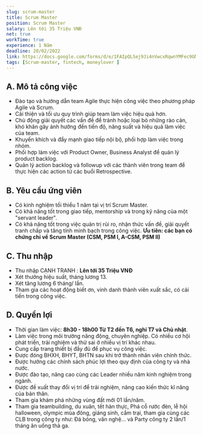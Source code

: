 ```yaml
---
slug: scrum-master
title: Scrum Master
position: Scrum Master
salary: Lên tới 35 Triệu VNĐ
net: true
workTime: true
experience: 1 Năm
deadline: 20/02/2022
link: https://docs.google.com/forms/d/e/1FAIpQLSej9Ji4nVwcxRqwnYMFec9GMv3uYOpMD2vaskgfbVI4z3UjAA/viewform?usp=pp_url&entry.118037241=Scrum+Master
tags: [Scrum-master, fintech, moneylover ]
---
```


## A. Mô tả công việc
- Đào tạo và hướng dẫn team Agile thực hiện công việc theo phương pháp Agile và Scrum.
- Cải thiện và tối ưu quy trình giúp team làm việc hiệu quả hơn. 
- Chủ động giải quyết các vấn đề để tránh hoặc loại bỏ những rào cản, khó khăn gây ảnh hưởng đến tiến độ, năng suất và hiệu quả làm việc của team. 
- Khuyến khích và đẩy mạnh giao tiếp nội bộ, phối hợp làm việc trong nhóm.
- Phối hợp làm việc với Product Owner, Business Analyst để quản lý product backlog.
- Quản lý action backlog và followup với các thành viên trong team để thực hiện các action từ các buổi Retrospective.

## B. Yêu cầu ứng viên
- Có kinh nghiệm tối thiểu 1 năm tại vị trí Scrum Master.
- Có khả năng tốt trong giao tiếp, mentorship và trong kỹ năng của một "servant leader".
- Có khả năng tốt trong việc quản trị rủi ro, nhận thức vấn đề, giải quyết tranh chấp và tăng tính minh bạch trong công việc.
**Ưu tiên: các bạn có chứng chỉ về Scrum Master (CSM, PSM I, A-CSM, PSM II)**

## C. Thu nhập
- Thu nhập CẠNH TRANH : **Lên tới 35 Triệu VNĐ**
- Xét thưởng hiệu suất, tháng lương 13.
- Xét tăng lương 6 tháng/ lần.
- Tham gia các hoạt động biết ơn, vinh danh thành viên xuất sắc, có cải tiến trong công việc.

## D. Quyền lợi
- Thời gian làm việc: **8h30 - 18h00 Từ T2 đến T6, nghỉ T7 và Chủ nhật**. 
- Làm việc trong môi trường năng động, chuyên nghiệp. Có nhiều cơ hội phát triển, trải nghiệm và thử sai ở nhiều vị trí khác nhau.
- Cung cấp trang thiết bị đầy đủ để phục vụ công việc.
- Được đóng BHXH, BHYT, BHTN sau khi trở thành nhân viên chính thức.
- Được hưởng các chính sách phúc lợi theo quy định của công ty và nhà nước.
- Được đào tạo, nâng cao cùng các Leader nhiều năm kinh nghiệm trong ngành.
- Được đề xuất thay đổi vị trí để trải nghiệm, nâng cao kiến thức kĩ năng của bản thân.
- Tham gia khám phá những vùng đất mới 01 lần/năm.
- Tham gia teambuilding, du xuân, tết hàn thực, Phá cỗ rước đèn, lễ hội halloween, olympic mùa đông, giáng sinh, cắm trại, tham gia cùng các CLB trong công ty như: Đá bóng, văn nghệ… và Party công ty 2 lần/1 tháng ăn uống thả ga.


